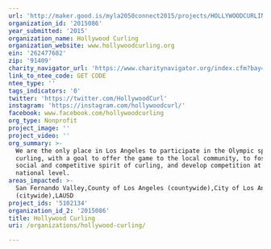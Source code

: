 ```yaml
---
url: 'http://maker.good.is/myla2050connect2015/projects/HOLLYWOODCURLING.html'
organization_id: '2015086'
year_submitted: '2015'
organization_name: Hollywood Curling
organization_website: www.hollywoodcurling.org
ein: '262477682'
zip: '91409'
charity_navigator_url: 'https://www.charitynavigator.org/index.cfm?bay=search.profile&ein=262477682'
link_to_ntee_code: GET CODE
ntee_type: ''
tags_indicators: '0'
twitter: 'https://twitter.com/HollywoodCurl'
instagram: 'https://instagram.com/hollywoodcurl/'
facebook: www.facebook.com/hollywoodcurling
org_type: Nonprofit
project_image: ''
project_video: ''
org_summary: >-
  We are the only place in Los Angeles to participate in the Olympic sport of
  curling, with a goal to offer the game to the local community, to foster the
  social and competitive spirit of curling, and develop competition at a local &
  national level.
areas_impacted: >-
  San Fernando Valley,County of Los Angeles (countywide),City of Los Angeles
  (citywide),LAUSD
project_ids: '5102134'
organization_id_2: '2015086'
title: Hollywood Curling
uri: /organizations/hollywood-curling/

---
```

